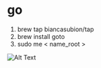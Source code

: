 # go

1. brew tap biancasubion/tap
2. brew install goto
3. sudo me < name_root >

![Alt Text](https://j.gifs.com/Y6MmnW.gif)
